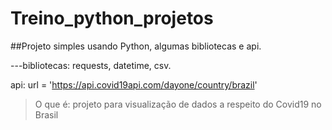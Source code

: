 # Treino_python_projetos
##Projeto simples usando Python, algumas bibliotecas e api.

---bibliotecas: requests, datetime, csv.

api: url = 'https://api.covid19api.com/dayone/country/brazil'

>O que é: projeto para visualização de dados a respeito do Covid19 no Brasil
